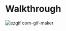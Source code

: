 # Walkthrough

![ezgif com-gif-maker](https://user-images.githubusercontent.com/98461511/185375641-85b641bb-49c6-4ddc-958d-9d18441a5b64.gif)
